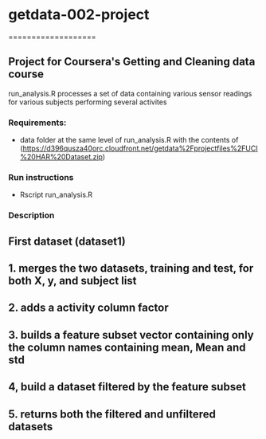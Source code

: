 # getdata-002-project
===================

## Project for Coursera's Getting and Cleaning data course

run_analysis.R processes a set of data containing various sensor readings for various subjects performing several activites

### Requirements:
* data folder at the same level of run_analysis.R with the contents of (https://d396qusza40orc.cloudfront.net/getdata%2Fprojectfiles%2FUCI%20HAR%20Dataset.zip)


### Run instructions
* Rscript run_analysis.R

### Description

## First dataset (dataset1)
## 	1. merges the two datasets, training and test, for both X, y, and subject list
##	2. adds a activity column factor
##	3. builds a feature subset vector containing only the column names containing mean, Mean and std
##	4, build a dataset filtered by the feature subset
##	5. returns both the filtered and unfiltered datasets

